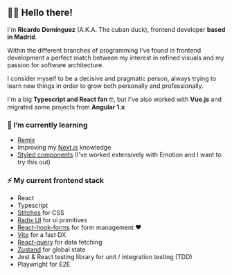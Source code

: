 ## 👋🏼 Hello there!
I'm **Ricardo Domínguez** (A.K.A. The cuban duck), frontend developer **based in Madrid**.

Within the different branches of programming I’ve found in frontend development a perfect
match between my interest in refined visuals and my passion for software architecture.

I consider myself to be a decisive and pragmatic person, always trying to learn new things in
order to grow both personally and professionally.

I'm a big **Typescript and React fan** 🤓, but I've also worked with **Vue.js** and migrated some projects from **Angular 1.x**

### 🌱 I’m currently learning
- [Remix](https://remix.run/)
- Improving my [Next.js](https://nextjs.org/) knowledge
- [Styled components](https://styled-components.com/) (I've worked extensively with Emotion and I want to try this out)

### ⚡ My current frontend stack
- React
- Typescript
- [Stitches](https://stitches.dev/) for CSS
- [Radix UI](https://www.radix-ui.com/) for ui primitives
- [React-hook-forms](https://react-hook-form.com/) for form management ❤️
- [Vite](https://vitejs.dev/) for a fast DX
- [React-query](https://react-query.tanstack.com/) for data fetching
- [Zustand](https://github.com/pmndrs/zustand) for global state
- Jest & React testing library for unit / integration testing (TDD)
- Playwright for E2E

<!--
**cubanducko/cubanducko** is a ✨ _special_ ✨ repository because its `README.md` (this file) appears on your GitHub profile.

Here are some ideas to get you started:

- 🔭 I’m currently working on ...
- 🌱 I’m currently learning ...
- 👯 I’m looking to collaborate on ...
- 🤔 I’m looking for help with ...
- 💬 Ask me about ...
- 📫 How to reach me: ...
- 😄 Pronouns: ...
- ⚡ Fun fact: ...
-->
